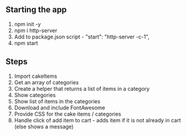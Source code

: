 ## Starting the app

1. npm init -y
2. npm i http-server
3. Add to package.json script - "start": "http-server -c-1",
4. npm start

## Steps
1. Import cakeItems
2. Get an array of categories
3. Create a helper that returns a list of items in a category
4. Show categories
5. Show list of items in the categories
6. Download and include FontAwesome
7. Provide CSS for the cake items / categories
8. Handle click of add item to cart - adds item if it is not already in cart (else shows a message)
